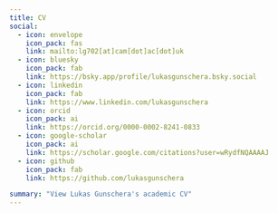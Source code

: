 ```yaml
---
title: CV
social:
  - icon: envelope
    icon_pack: fas
    link: mailto:lg702[at]cam[dot]ac[dot]uk
  - icon: bluesky
    icon_pack: fab
    link: https://bsky.app/profile/lukasgunschera.bsky.social
  - icon: linkedin
    icon_pack: fab
    link: https://www.linkedin.com/lukasgunschera
  - icon: orcid
    icon_pack: ai
    link: https://orcid.org/0000-0002-8241-0833
  - icon: google-scholar
    icon_pack: ai
    link: https://scholar.google.com/citations?user=wRydfNQAAAAJ
  - icon: github
    icon_pack: fab
    link: https://github.com/lukasgunschera

summary: "View Lukas Gunschera's academic CV"
---
```

